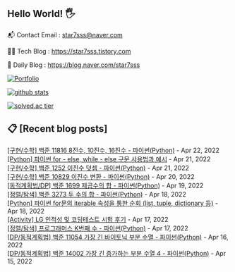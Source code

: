 ## Hello World! 🖐

📬 Contact Email : star7sss@naver.com

👨‍💻 Tech Blog : https://star7sss.tistory.com

🤪 Daily Blog : https://blog.naver.com/star7sss

[![Portfolio](https://img.shields.io/badge/Portfolio-%23000000.svg?style=for-the-badge&logo=firefox&logoColor=#FF7139)](https://fern-way-13f.notion.site/Jang-Thang-3b7b327981a2456c8ee5952eadb848b9)

[![github stats](https://github-readme-stats.vercel.app/api?username=jangThang&show_icons=true&hide_border=False)](https://star7sss.tistory.com)

[![solved.ac tier](http://mazassumnida.wtf/api/v2/generate_badge?boj=star7sss)](https://solved.ac/star7sss)

## 📋 [Recent blog posts]
[[구현/수학] 백준 11816 8진수, 10진수, 16진수 - 파이썬(Python)](https://star7sss.tistory.com/327) - Apr 22, 2022<br>
[[Python] 파이썬 for - else, while - else 구문 사용법과 예시](https://star7sss.tistory.com/464) - Apr 21, 2022<br>
[[구현/수학] 백준 1252 이진수 덧셈 - 파이썬(Python)](https://star7sss.tistory.com/326) - Apr 21, 2022<br>
[[구현/수학] 백준 10829 이진수 변환 - 파이썬(Python)](https://star7sss.tistory.com/325) - Apr 20, 2022<br>
[[동적계획법/DP] 백준 1699 제곱수의 합 - 파이썬(Python)](https://star7sss.tistory.com/324) - Apr 19, 2022<br>
[[정렬/탐색] 백준 3273 두 수의 합 - 파이썬(Python)](https://star7sss.tistory.com/323) - Apr 18, 2022<br>
[[Python] 파이썬 for문의 iterable 속성을 통한 순회 (list, tuple, dictionary 등)](https://star7sss.tistory.com/452) - Apr 18, 2022<br>
[[Activity] LG 인적성 및 코딩테스트 시험 후기](https://star7sss.tistory.com/451) - Apr 17, 2022<br>
[[정렬/탐색] 프로그래머스 K번째 수 - 파이썬(Python)](https://star7sss.tistory.com/322) - Apr 17, 2022<br>
[[DP/동적계획법] 백준 11054 가장 긴 바이토닉 부분 수열 - 파이썬(Python)](https://star7sss.tistory.com/321) - Apr 16, 2022<br>
[[DP/동적계획법] 백준 14002 가장 긴 증가하는 부분 수열 4 - 파이썬(Python)](https://star7sss.tistory.com/320) - Apr 15, 2022<br>
